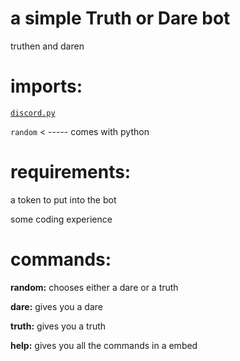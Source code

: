 # a simple Truth or Dare bot 
truthen and daren

# imports:


[`discord.py`](https://pypi.org/project/discord.py/)


`random` < ----- comes with python

# requirements:


a token to put into the bot 


some coding experience 


# commands:

**random:**
chooses either a dare or a truth 


**dare:**
gives you a dare


**truth:**
gives you a truth


**help:**
gives you all the commands in a embed
